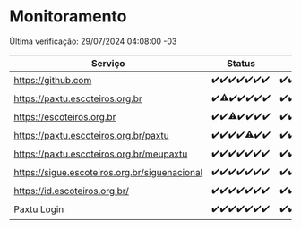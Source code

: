 # Monitoramento

Última verificação: 29/07/2024 04:08:00 -03

|Serviço|Status|Últimas 24h|
|---|---|---|
|https://github.com|<span title="2024-07-22: OK=23">✔️</span><span title="2024-07-23: OK=24">✔️</span><span title="2024-07-24: OK=24">✔️</span><span title="2024-07-25: OK=24">✔️</span><span title="2024-07-26: OK=24">✔️</span><span title="2024-07-27: OK=24">✔️</span><span title="2024-07-28: OK=7">✔️</span>|<span title="28/07/2024 05:08:00 -03 : 200">✔️</span><span title="28/07/2024 06:07:00 -03 : 200">✔️</span><span title="28/07/2024 07:06:00 -03 : 200">✔️</span><span title="28/07/2024 08:04:00 -03 : 200">✔️</span><span title="28/07/2024 09:11:00 -03 : 200">✔️</span><span title="28/07/2024 10:07:00 -03 : 200">✔️</span><span title="28/07/2024 11:05:00 -03 : 200">✔️</span><span title="28/07/2024 12:06:00 -03 : 200">✔️</span><span title="28/07/2024 13:09:00 -03 : 200">✔️</span><span title="28/07/2024 14:06:00 -03 : 200">✔️</span><span title="28/07/2024 15:08:00 -03 : 200">✔️</span><span title="28/07/2024 16:04:00 -03 : 200">✔️</span><span title="28/07/2024 17:07:00 -03 : 200">✔️</span><span title="28/07/2024 18:07:00 -03 : 200">✔️</span><span title="28/07/2024 19:07:00 -03 : 200">✔️</span><span title="28/07/2024 20:07:00 -03 : 200">✔️</span><span title="28/07/2024 21:36:00 -03 : 200">✔️</span><span title="28/07/2024 22:59:00 -03 : 200">✔️</span><span title="28/07/2024 23:36:00 -03 : 200">✔️</span><span title="29/07/2024 00:08:00 -03 : 200">✔️</span><span title="29/07/2024 01:09:00 -03 : 200">✔️</span><span title="29/07/2024 02:08:00 -03 : 200">✔️</span><span title="29/07/2024 03:11:00 -03 : 200">✔️</span><span title="29/07/2024 04:08:00 -03 : 200">✔️</span>|
|https://paxtu.escoteiros.org.br|<span title="2024-07-22: OK=23">✔️</span><span title="2024-07-23: OK=23, Falhas=1">⚠️</span><span title="2024-07-24: OK=24">✔️</span><span title="2024-07-25: OK=24">✔️</span><span title="2024-07-26: OK=24">✔️</span><span title="2024-07-27: OK=24">✔️</span><span title="2024-07-28: OK=7">✔️</span>|<span title="28/07/2024 05:08:00 -03 : 200">✔️</span><span title="28/07/2024 06:07:00 -03 : 200">✔️</span><span title="28/07/2024 07:06:00 -03 : 200">✔️</span><span title="28/07/2024 08:04:00 -03 : 200">✔️</span><span title="28/07/2024 09:11:00 -03 : 200">✔️</span><span title="28/07/2024 10:07:00 -03 : 200">✔️</span><span title="28/07/2024 11:05:00 -03 : 200">✔️</span><span title="28/07/2024 12:06:00 -03 : 200">✔️</span><span title="28/07/2024 13:09:00 -03 : 200">✔️</span><span title="28/07/2024 14:06:00 -03 : 200">✔️</span><span title="28/07/2024 15:08:00 -03 : 200">✔️</span><span title="28/07/2024 16:04:00 -03 : 200">✔️</span><span title="28/07/2024 17:07:00 -03 : 200">✔️</span><span title="28/07/2024 18:07:00 -03 : 200">✔️</span><span title="28/07/2024 19:07:00 -03 : 200">✔️</span><span title="28/07/2024 20:07:00 -03 : 200">✔️</span><span title="28/07/2024 21:36:00 -03 : 200">✔️</span><span title="28/07/2024 22:59:00 -03 : 200">✔️</span><span title="28/07/2024 23:36:00 -03 : 200">✔️</span><span title="29/07/2024 00:08:00 -03 : 200">✔️</span><span title="29/07/2024 01:09:00 -03 : 200">✔️</span><span title="29/07/2024 02:08:00 -03 : 200">✔️</span><span title="29/07/2024 03:11:00 -03 : 200">✔️</span><span title="29/07/2024 04:08:00 -03 : 200">✔️</span>|
|https://escoteiros.org.br|<span title="2024-07-22: OK=23">✔️</span><span title="2024-07-23: OK=24">✔️</span><span title="2024-07-24: OK=22, Falhas=2">⚠️</span><span title="2024-07-25: OK=24">✔️</span><span title="2024-07-26: OK=24">✔️</span><span title="2024-07-27: OK=24">✔️</span><span title="2024-07-28: OK=7">✔️</span>|<span title="28/07/2024 05:08:00 -03 : 200">✔️</span><span title="28/07/2024 06:07:00 -03 : 200">✔️</span><span title="28/07/2024 07:06:00 -03 : 200">✔️</span><span title="28/07/2024 08:04:00 -03 : 200">✔️</span><span title="28/07/2024 09:11:00 -03 : 200">✔️</span><span title="28/07/2024 10:07:00 -03 : 200">✔️</span><span title="28/07/2024 11:05:00 -03 : 200">✔️</span><span title="28/07/2024 12:06:00 -03 : 200">✔️</span><span title="28/07/2024 13:09:00 -03 : 200">✔️</span><span title="28/07/2024 14:06:00 -03 : 200">✔️</span><span title="28/07/2024 15:08:00 -03 : 200">✔️</span><span title="28/07/2024 16:04:00 -03 : 200">✔️</span><span title="28/07/2024 17:07:00 -03 : 200">✔️</span><span title="28/07/2024 18:07:00 -03 : 200">✔️</span><span title="28/07/2024 19:07:00 -03 : 200">✔️</span><span title="28/07/2024 20:07:00 -03 : 200">✔️</span><span title="28/07/2024 21:36:00 -03 : 200">✔️</span><span title="28/07/2024 22:59:00 -03 : 200">✔️</span><span title="28/07/2024 23:36:00 -03 : 200">✔️</span><span title="29/07/2024 00:08:00 -03 : 200">✔️</span><span title="29/07/2024 01:09:00 -03 : 200">✔️</span><span title="29/07/2024 02:08:00 -03 : 200">✔️</span><span title="29/07/2024 03:11:00 -03 : 200">✔️</span><span title="29/07/2024 04:08:00 -03 : 200">✔️</span>|
|https://paxtu.escoteiros.org.br/paxtu|<span title="2024-07-22: OK=23">✔️</span><span title="2024-07-23: OK=24">✔️</span><span title="2024-07-24: OK=24">✔️</span><span title="2024-07-25: OK=24">✔️</span><span title="2024-07-26: OK=23, Falhas=1">⚠️</span><span title="2024-07-27: OK=24">✔️</span><span title="2024-07-28: OK=7">✔️</span>|<span title="28/07/2024 05:08:00 -03 : 200">✔️</span><span title="28/07/2024 06:07:00 -03 : 200">✔️</span><span title="28/07/2024 07:06:00 -03 : 200">✔️</span><span title="28/07/2024 08:04:00 -03 : 200">✔️</span><span title="28/07/2024 09:11:00 -03 : 200">✔️</span><span title="28/07/2024 10:08:00 -03 : 200">✔️</span><span title="28/07/2024 11:05:00 -03 : 200">✔️</span><span title="28/07/2024 12:06:00 -03 : 200">✔️</span><span title="28/07/2024 13:09:00 -03 : 200">✔️</span><span title="28/07/2024 14:06:00 -03 : 200">✔️</span><span title="28/07/2024 15:08:00 -03 : 200">✔️</span><span title="28/07/2024 16:04:00 -03 : 200">✔️</span><span title="28/07/2024 17:07:00 -03 : 200">✔️</span><span title="28/07/2024 18:07:00 -03 : 200">✔️</span><span title="28/07/2024 19:07:00 -03 : 200">✔️</span><span title="28/07/2024 20:07:00 -03 : 200">✔️</span><span title="28/07/2024 21:36:00 -03 : 200">✔️</span><span title="28/07/2024 22:59:00 -03 : 200">✔️</span><span title="28/07/2024 23:36:00 -03 : 200">✔️</span><span title="29/07/2024 00:08:00 -03 : 200">✔️</span><span title="29/07/2024 01:09:00 -03 : 200">✔️</span><span title="29/07/2024 02:08:00 -03 : 200">✔️</span><span title="29/07/2024 03:11:00 -03 : 200">✔️</span><span title="29/07/2024 04:08:00 -03 : 200">✔️</span>|
|https://paxtu.escoteiros.org.br/meupaxtu|<span title="2024-07-22: OK=23">✔️</span><span title="2024-07-23: OK=24">✔️</span><span title="2024-07-24: OK=24">✔️</span><span title="2024-07-25: OK=24">✔️</span><span title="2024-07-26: OK=24">✔️</span><span title="2024-07-27: OK=24">✔️</span><span title="2024-07-28: OK=7">✔️</span>|<span title="28/07/2024 05:08:00 -03 : 200">✔️</span><span title="28/07/2024 06:07:00 -03 : 200">✔️</span><span title="28/07/2024 07:06:00 -03 : 200">✔️</span><span title="28/07/2024 08:04:00 -03 : 200">✔️</span><span title="28/07/2024 09:11:00 -03 : 200">✔️</span><span title="28/07/2024 10:08:00 -03 : 200">✔️</span><span title="28/07/2024 11:05:00 -03 : 200">✔️</span><span title="28/07/2024 12:06:00 -03 : 200">✔️</span><span title="28/07/2024 13:09:00 -03 : 200">✔️</span><span title="28/07/2024 14:06:00 -03 : 200">✔️</span><span title="28/07/2024 15:08:00 -03 : 200">✔️</span><span title="28/07/2024 16:04:00 -03 : 200">✔️</span><span title="28/07/2024 17:07:00 -03 : 200">✔️</span><span title="28/07/2024 18:07:00 -03 : 200">✔️</span><span title="28/07/2024 19:07:00 -03 : 200">✔️</span><span title="28/07/2024 20:07:00 -03 : 200">✔️</span><span title="28/07/2024 21:36:00 -03 : 200">✔️</span><span title="28/07/2024 22:59:00 -03 : 200">✔️</span><span title="28/07/2024 23:36:00 -03 : 200">✔️</span><span title="29/07/2024 00:08:00 -03 : 200">✔️</span><span title="29/07/2024 01:09:00 -03 : 200">✔️</span><span title="29/07/2024 02:08:00 -03 : 200">✔️</span><span title="29/07/2024 03:11:00 -03 : 200">✔️</span><span title="29/07/2024 04:08:00 -03 : 200">✔️</span>|
|https://sigue.escoteiros.org.br/siguenacional|<span title="2024-07-22: OK=23">✔️</span><span title="2024-07-23: OK=24">✔️</span><span title="2024-07-24: OK=24">✔️</span><span title="2024-07-25: OK=24">✔️</span><span title="2024-07-26: OK=24">✔️</span><span title="2024-07-27: OK=24">✔️</span><span title="2024-07-28: OK=7">✔️</span>|<span title="28/07/2024 05:08:00 -03 : 200">✔️</span><span title="28/07/2024 06:07:00 -03 : 200">✔️</span><span title="28/07/2024 07:06:00 -03 : 200">✔️</span><span title="28/07/2024 08:04:00 -03 : 200">✔️</span><span title="28/07/2024 09:11:00 -03 : 200">✔️</span><span title="28/07/2024 10:08:00 -03 : 200">✔️</span><span title="28/07/2024 11:05:00 -03 : 200">✔️</span><span title="28/07/2024 12:06:00 -03 : 200">✔️</span><span title="28/07/2024 13:09:00 -03 : 200">✔️</span><span title="28/07/2024 14:06:00 -03 : 200">✔️</span><span title="28/07/2024 15:08:00 -03 : 200">✔️</span><span title="28/07/2024 16:04:00 -03 : 200">✔️</span><span title="28/07/2024 17:07:00 -03 : 200">✔️</span><span title="28/07/2024 18:07:00 -03 : 200">✔️</span><span title="28/07/2024 19:07:00 -03 : 200">✔️</span><span title="28/07/2024 20:07:00 -03 : 200">✔️</span><span title="28/07/2024 21:36:00 -03 : 200">✔️</span><span title="28/07/2024 22:59:00 -03 : 200">✔️</span><span title="28/07/2024 23:36:00 -03 : 200">✔️</span><span title="29/07/2024 00:08:00 -03 : 200">✔️</span><span title="29/07/2024 01:09:00 -03 : 200">✔️</span><span title="29/07/2024 02:08:00 -03 : 200">✔️</span><span title="29/07/2024 03:11:00 -03 : 200">✔️</span><span title="29/07/2024 04:08:00 -03 : 200">✔️</span>|
|https://id.escoteiros.org.br/|<span title="2024-07-22: OK=23">✔️</span><span title="2024-07-23: OK=24">✔️</span><span title="2024-07-24: OK=24">✔️</span><span title="2024-07-25: OK=24">✔️</span><span title="2024-07-26: OK=24">✔️</span><span title="2024-07-27: OK=24">✔️</span><span title="2024-07-28: OK=7">✔️</span>|<span title="28/07/2024 05:08:00 -03 : 200">✔️</span><span title="28/07/2024 06:07:00 -03 : 200">✔️</span><span title="28/07/2024 07:06:00 -03 : 200">✔️</span><span title="28/07/2024 08:04:00 -03 : 200">✔️</span><span title="28/07/2024 09:11:00 -03 : 200">✔️</span><span title="28/07/2024 10:08:00 -03 : 200">✔️</span><span title="28/07/2024 11:05:00 -03 : 200">✔️</span><span title="28/07/2024 12:06:00 -03 : 200">✔️</span><span title="28/07/2024 13:09:00 -03 : 200">✔️</span><span title="28/07/2024 14:06:00 -03 : 200">✔️</span><span title="28/07/2024 15:08:00 -03 : 200">✔️</span><span title="28/07/2024 16:04:00 -03 : 200">✔️</span><span title="28/07/2024 17:07:00 -03 : 200">✔️</span><span title="28/07/2024 18:07:00 -03 : 200">✔️</span><span title="28/07/2024 19:07:00 -03 : 200">✔️</span><span title="28/07/2024 20:07:00 -03 : 200">✔️</span><span title="28/07/2024 21:36:00 -03 : 200">✔️</span><span title="28/07/2024 22:59:00 -03 : 200">✔️</span><span title="28/07/2024 23:36:00 -03 : 200">✔️</span><span title="29/07/2024 00:08:00 -03 : 200">✔️</span><span title="29/07/2024 01:09:00 -03 : 200">✔️</span><span title="29/07/2024 02:08:00 -03 : 200">✔️</span><span title="29/07/2024 03:11:00 -03 : 200">✔️</span><span title="29/07/2024 04:08:00 -03 : 200">✔️</span>|
|Paxtu Login|<span title="2024-07-22: OK=23">✔️</span><span title="2024-07-23: OK=24">✔️</span><span title="2024-07-24: OK=24">✔️</span><span title="2024-07-25: OK=24">✔️</span><span title="2024-07-26: OK=24">✔️</span><span title="2024-07-27: OK=24">✔️</span><span title="2024-07-28: OK=7">✔️</span>|<span title="28/07/2024 05:08:00 -03 : 200">✔️</span><span title="28/07/2024 06:07:00 -03 : 200">✔️</span><span title="28/07/2024 07:06:00 -03 : 200">✔️</span><span title="28/07/2024 08:04:00 -03 : 200">✔️</span><span title="28/07/2024 09:11:00 -03 : 200">✔️</span><span title="28/07/2024 10:08:00 -03 : 200">✔️</span><span title="28/07/2024 11:05:00 -03 : 200">✔️</span><span title="28/07/2024 12:06:00 -03 : 200">✔️</span><span title="28/07/2024 13:09:00 -03 : 200">✔️</span><span title="28/07/2024 14:06:00 -03 : 200">✔️</span><span title="28/07/2024 15:08:00 -03 : 200">✔️</span><span title="28/07/2024 16:04:00 -03 : 200">✔️</span><span title="28/07/2024 17:07:00 -03 : 200">✔️</span><span title="28/07/2024 18:07:00 -03 : 200">✔️</span><span title="28/07/2024 19:07:00 -03 : 200">✔️</span><span title="28/07/2024 20:07:00 -03 : 200">✔️</span><span title="28/07/2024 21:36:00 -03 : 200">✔️</span><span title="28/07/2024 22:59:00 -03 : 200">✔️</span><span title="28/07/2024 23:36:00 -03 : 200">✔️</span><span title="29/07/2024 00:08:00 -03 : 200">✔️</span><span title="29/07/2024 01:09:00 -03 : 200">✔️</span><span title="29/07/2024 02:08:00 -03 : 200">✔️</span><span title="29/07/2024 03:11:00 -03 : 200">✔️</span><span title="29/07/2024 04:08:00 -03 : 200">✔️</span>|
